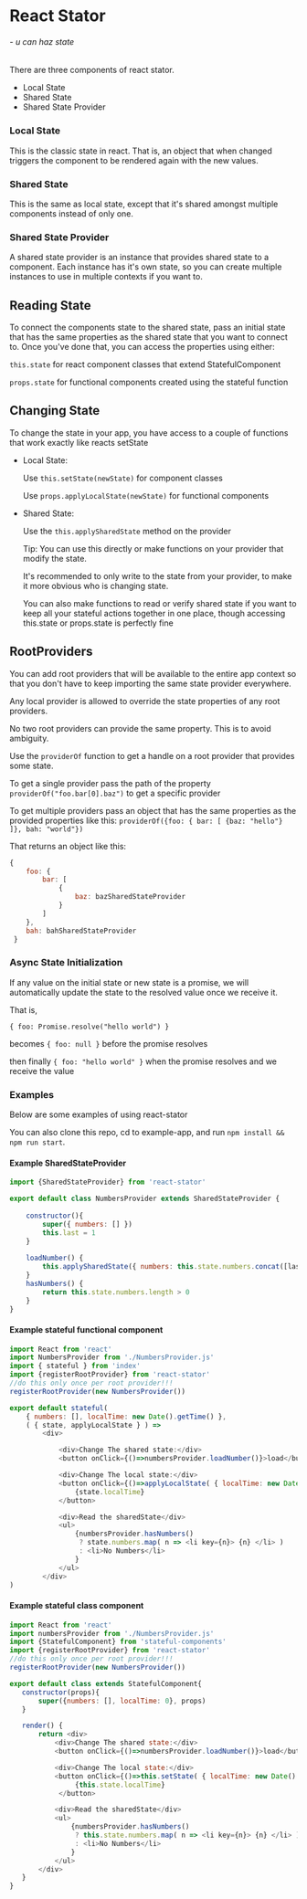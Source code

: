 # React Stator
###### \- u can haz state

There are three components of react stator.
 - Local State
 - Shared State
 - Shared State Provider

### Local State
This is the classic state in react. That is, an object that when changed triggers the component to be rendered again
with the new values.

### Shared State
This is the same as local state, except that it's shared amongst multiple components instead of only one. 

### Shared State Provider
A shared state provider is an instance that provides shared state to a component. Each instance has it's own state,
 so you can create multiple instances to use in multiple contexts if you want to.

## Reading State

To connect the components state to the shared state, pass an initial state that has the same properties as the shared
state that you want to connect to. Once you've done that, you can access the properties using either:

`this.state` for react component classes that extend StatefulComponent 


`props.state` for functional components created using the stateful function

## Changing State
To change the state in your app, you have access to a couple of functions that work exactly like reacts setState
- Local State: 

   Use `this.setState(newState)` for component classes
   
   Use `props.applyLocalState(newState)` for functional components

- Shared State:

    Use the `this.applySharedState` method on the provider
     
    Tip: You can use this directly or make functions on your provider that modify the state. 
    
    It's recommended to only write to the state from your provider, to make it more obvious who is changing state.
    
    You can also make functions to read or verify shared state if you want to keep all your stateful actions together 
    in one place, though accessing this.state or props.state is perfectly fine

## RootProviders
You can add root providers that will be available to the entire app context so that you don't have to
keep importing the same state provider everywhere.
 
Any local provider is allowed to override the state
properties of any root providers.

No two root providers can provide the same property. This is to avoid ambiguity.

Use the `providerOf` function to get a handle on a root provider that provides some state.

To get a single provider pass the path of the property `providerOf("foo.bar[0].baz")` to get a specific provider 
 
To get multiple providers pass an object that has the same properties as the provided properties like 
this: `providerOf({foo: { bar: [ {baz: "hello"} ]}, bah: "world"})`
 
That returns an object like this:
```javascript
{
    foo: {
        bar: [
            {
                baz: bazSharedStateProvider
            }
        ]
    },
    bah: bahSharedStateProvider
 }
```

### Async State Initialization
If any value on the initial state or new state is a promise, we will automatically update the state to the resolved value once we receive it.

That is, 

`{ foo: Promise.resolve("hello world") }` 

becomes `{ foo: null }` before the promise resolves

then finally `{ foo: "hello world" }` when the promise resolves and we receive the value

### Examples
Below are some examples of using react-stator

You can also clone this repo, cd to example-app, and run `npm install && npm run start`.

#### Example SharedStateProvider
```JavaScript    
import {SharedStateProvider} from 'react-stator'

export default class NumbersProvider extends SharedStateProvider {
    
    constructor(){
        super({ numbers: [] })
        this.last = 1
    }
    
    loadNumber() {
        this.applySharedState({ numbers: this.state.numbers.concat([last++]) })
    }
    hasNumbers() {
        return this.state.numbers.length > 0
    }
}
```


#### Example stateful functional component
```JavaScript
import React from 'react'
import NumbersProvider from './NumbersProvider.js'
import { stateful } from 'index'
import {registerRootProvider} from 'react-stator'
//do this only once per root provider!!!
registerRootProvider(new NumbersProvider())

export default stateful(
    { numbers: [], localTime: new Date().getTime() },
    ( { state, applyLocalState } ) =>
        <div>

            <div>Change The shared state:</div>
            <button onClick={()=>numbersProvider.loadNumber()}>load</button>

            <div>Change The local state:</div>
            <button onClick={()=>applyLocalState( { localTime: new Date().getTime() } )}> 
                {state.localTime} 
            </button>

            <div>Read the sharedState</div>
            <ul>
                {numbersProvider.hasNumbers()
                 ? state.numbers.map( n => <li key={n}> {n} </li> )
                 : <li>No Numbers</li>
                }
            </ul>
        </div>
)
```

#### Example stateful class component

```JavaScript
import React from 'react'
import numbersProvider from './NumbersProvider.js'
import {StatefulComponent} from 'stateful-components'
import {registerRootProvider} from 'react-stator'
//do this only once per root provider!!!
registerRootProvider(new NumbersProvider())

export default class extends StatefulComponent{
   constructor(props){
       super({numbers: [], localTime: 0}, props)
   }

   render() {
       return <div>
           <div>Change The shared state:</div>
           <button onClick={()=>numbersProvider.loadNumber()}>load</button>

           <div>Change The local state:</div>
           <button onClick={()=>this.setState( { localTime: new Date().getTime() } )}>
                {this.state.localTime} 
            </button>

           <div>Read the sharedState</div>
           <ul>
               {numbersProvider.hasNumbers()
                ? this.state.numbers.map( n => <li key={n}> {n} </li> )
                : <li>No Numbers</li>
               }
           </ul>
       </div>
   }
}
```
